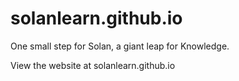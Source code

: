 # solanlearn.github.io
One small step for Solan, a giant leap for Knowledge.

View the website at solanlearn.github.io
